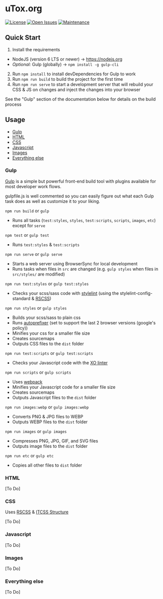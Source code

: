 uTox.org
=======

[![License][license-img]][license-url]
[![Open Issues][issues-img]][issues-url]
[![Maintenance](https://img.shields.io/maintenance/yes/2016.svg)][graph-url]
<!-- [![Version][version-img]][version-url] -->

## Quick Start
1. Install the requirements
  + NodeJS (version 6 LTS or newer) -> https://nodejs.org
  + *Optional:* Gulp (globally) -> `npm install -g gulp-cli`
2. Run `npm install` to install devDependencies for Gulp to work
3. Run `npm run build` to build the project for the first time
4. Run `npm run serve` to start a development server that will rebuild your CSS & JS on changes and inject the changes into your browser

See the "Gulp" section of the documentation below for details on the build process

## Usage
+ [Gulp](#gulp)
+ [HTML](#html)
+ [CSS](#css)
+ [Javascript](#javascript)
+ [Images](#images)
+ [Everything else](#everything-else)

### Gulp
[Gulp](https://github.com/gulpjs/gulp) is a simple but powerful front-end build tool with plugins available for most developer work flows.

gulpfile.js is well commented so you can easily figure out what each Gulp task does as well as customize it to your liking.

`npm run build` or `gulp`
  + Runs all tasks (`test:styles`, `styles`, `test:scripts`, `scripts`, `images`, `etc`) except for `serve`

`npm test` or `gulp test`
  + Runs `test:styles` & `test:scripts`

`npm run serve` or `gulp serve`
  + Starts a web server using BrowserSync for local development
  + Runs tasks when files in `src` are changed (e.g. `gulp styles` when files in `src/styles/` are modified)

`npm run test:styles` or `gulp test:styles`
  + Checks your scss/sass code with [stylelint](http://stylelint.io) (using the stylelint-config-standard & [RSCSS](http://rscss.io))

`npm run styles` or `gulp styles`
  + Builds your scss/sass to plain css
  + Runs [autoprefixer]() (set to support the last 2 browser versions (google's policy))
  + Minifies your css for a smaller file size
  + Creates sourcemaps
  + Outputs CSS files to the `dist` folder

`npm run test:scripts` or `gulp test:scripts`
  + Checks your Javascript code with the [XO linter](https://github.com/sindresorhus/xo)

`npm run scripts` or `gulp scripts`
  + Uses [webpack](https://webpack.github.io/docs/)
  + Minifies your Javascript code for a smaller file size
  + Creates sourcemaps
  + Outputs Javascript files to the `dist` folder

`npm run images:webp` or `gulp images:webp`
  + Converts PNG & JPG files to WEBP
  + Outputs WEBP files to the `dist` folder

`npm run images` or `gulp images`
  + Compresses PNG, JPG, GIF, and SVG files
  + Outputs image files to the `dist` folder

`npm run etc` or `gulp etc`
  + Copies all other files to `dist` folder

### HTML
[To Do]

### CSS
Uses [RSCSS](http://rscss.io/) & [ITCSS Structure](https://speakerdeck.com/dafed/managing-css-projects-with-itcss#49)

[To Do]

### Javascript
[To Do]

### Images
[To Do]

### Everything else
[To Do]


[license-url]: https://github.com/uTox/uTox.org/blob/master/LICENSE
[license-img]: https://img.shields.io/github/license/uTox/uTox.org.svg

[version-url]: https://github.com/uTox/uTox.org/releases
[version-img]: https://img.shields.io/github/release/uTox/uTox.org.svg

[issues-url]: https://github.com/uTox/uTox.org/issues
[issues-img]: https://img.shields.io/github/issues/uTox/uTox.org.svg

[graph-url]: https://github.com/uTox/uTox.org/graphs/contributors
